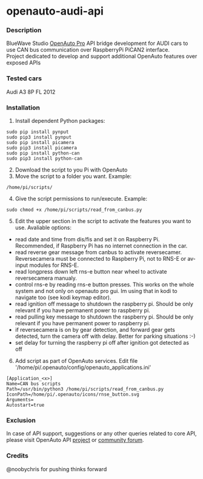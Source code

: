 # openauto-audi-api
### **Description**
BlueWave Studio [OpenAuto Pro](https://bluewavestudio.io/) API bridge development for AUDI cars to use CAN bus communication over RaspberryPi PiCAN2 interface.
<br />
Project dedicated to develop and support additional OpenAuto features over exposed APIs
<br />
### **Tested cars**
Audi A3 8P FL 2012
<br />
### **Installation**
1. Install dependent Python packages:
```
sudo pip install pynput
sudo pip3 install pynput
sudo pip install picamera
sudo pip3 install picamera
sudo pip install python-can
sudo pip3 install python-can
```
2. Download the script to you Pi with OpenAuto
3. Move the script to a folder you want. Example:
```
/home/pi/scripts/
```
4. Give the script permissions to run/execute. Example:
```
sudo chmod +x /home/pi/scripts/read_from_canbus.py
```
5. Edit the upper section in the script to activate the features you want to use. Avaliable options:
 - read date and time from dis/fis and set it on Raspberry Pi. Recommended, if Raspberry Pi has no internet connection in the car.
 - read reverse gear message from canbus to activate reversecamer. Reversecamera must be connected to Raspberry Pi, not to RNS-E or av-input modules for RNS-E.
 - read longpress down left rns-e button near wheel to activate reversecamera manualy.
 - control rns-e by reading rns-e button presses. This works on the whole system and not only on openauto pro gui. Im using that in kodi to navigate too (see kodi keymap editor).
 - read ignition off message to shutdown the raspberry pi. Should be only relevant if you have permanent power to raspberry pi.
 - read pulling key message to shutdown the raspberry pi. Should be only relevant if you have permanent power to raspberry pi.
 - if reversecamera is on by gear detection, and forward gear gets detected, turn the camera off with delay. Better for parking situations :-)
 - set delay for turning the raspberry pi off after ignition got detected as off
6. Add script as part of OpenAuto services. Edit file '/home/pi/.openauto/config/openauto_applications.ini'
```
[Application_<x>]
Name=CAN bus scripts
Path=/usr/bin/python3 /home/pi/scripts/read_from_canbus.py
IconPath=/home/pi/.openauto/icons/rnse_button.svg
Arguments=
Autostart=true
```
### **Exclusion**
In case of API support, suggestions or any other queries related to core API, please visit OpenAuto API [project](https://github.com/bluewave-studio/openauto-pro-api) or [community forum](https://www.bluewavestudio.io/community/).
### **Credits**
@noobychris for pushing thinks forward
